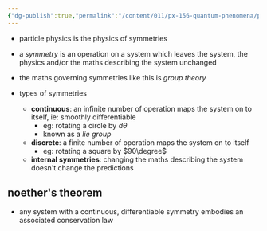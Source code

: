 ```yaml
---
{"dg-publish":true,"permalink":"/content/011/px-156-quantum-phenomena/px-156-b-particle-physics/px-156-i-symmetries/px-156-i1-symmetries/","created":"2024-11-25T10:50:32.000+00:00","updated":"2024-11-26T20:03:22.502+00:00"}
---
```


- particle physics is the physics of symmetries
- a *symmetry* is an operation on a system which leaves the system, the physics and/or the maths describing the system unchanged
- the maths governing symmetries like this is *group theory*

- types of symmetries
	- **continuous**: an infinite number of operation maps the system on to itself, ie: smoothly differentiable
		- eg: rotating a circle by $d\theta$
		- known as a *lie group*
	- **discrete**: a finite number of operation maps the system on to itself
		- eg: rotating a square by $90\degree$
	- **internal symmetries**: changing the maths describing the system doesn't change the predictions

## noether's theorem
- any system with a continuous, differentiable symmetry embodies an associated conservation law